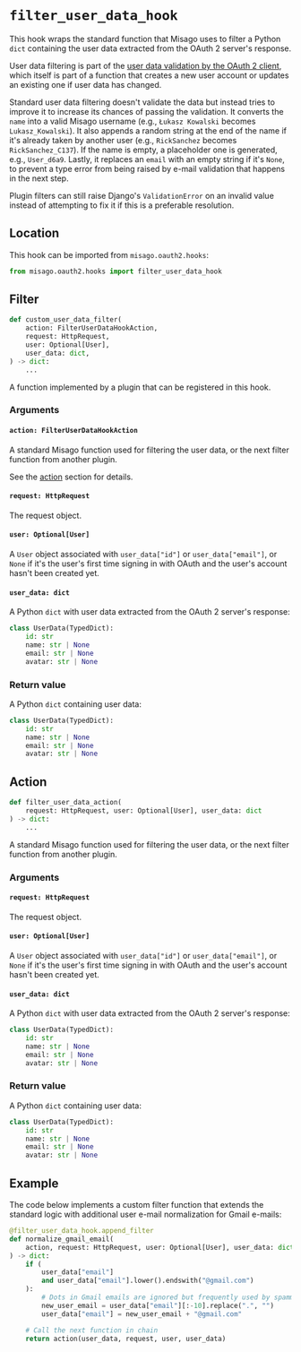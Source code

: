 # `filter_user_data_hook`

This hook wraps the standard function that Misago uses to filter a Python `dict` containing the user data extracted from the OAuth 2 server's response.

User data filtering is part of the [user data validation by the OAuth 2 client](./validate-user-data-hook.md), which itself is part of a function that creates a new user account or updates an existing one if user data has changed.

Standard user data filtering doesn't validate the data but instead tries to improve it to increase its chances of passing the validation. It converts the `name` into a valid Misago username (e.g., `Łukasz Kowalski` becomes `Lukasz_Kowalski`). It also appends a random string at the end of the name if it's already taken by another user (e.g., `RickSanchez` becomes `RickSanchez_C137`). If the name is empty, a placeholder one is generated, e.g., `User_d6a9`. Lastly, it replaces an `email` with an empty string if it's `None`, to prevent a type error from being raised by e-mail validation that happens in the next step.

Plugin filters can still raise Django's `ValidationError` on an invalid value instead of attempting to fix it if this is a preferable resolution.


## Location

This hook can be imported from `misago.oauth2.hooks`:

```python
from misago.oauth2.hooks import filter_user_data_hook
```


## Filter

```python
def custom_user_data_filter(
    action: FilterUserDataHookAction,
    request: HttpRequest,
    user: Optional[User],
    user_data: dict,
) -> dict:
    ...
```

A function implemented by a plugin that can be registered in this hook.


### Arguments

#### `action: FilterUserDataHookAction`

A standard Misago function used for filtering the user data, or the next filter function from another plugin.

See the [action](#action) section for details.


#### `request: HttpRequest`

The request object.


#### `user: Optional[User]`

A `User` object associated with `user_data["id"]` or `user_data["email"]`, or `None` if it's the user's first time signing in with OAuth and the user's account hasn't been created yet.


#### `user_data: dict`

A Python `dict` with user data extracted from the OAuth 2 server's response:

```python
class UserData(TypedDict):
    id: str
    name: str | None
    email: str | None
    avatar: str | None
```


### Return value

A Python `dict` containing user data:

```python
class UserData(TypedDict):
    id: str
    name: str | None
    email: str | None
    avatar: str | None
```


## Action

```python
def filter_user_data_action(
    request: HttpRequest, user: Optional[User], user_data: dict
) -> dict:
    ...
```

A standard Misago function used for filtering the user data, or the next filter function from another plugin.


### Arguments

#### `request: HttpRequest`

The request object.


#### `user: Optional[User]`

A `User` object associated with `user_data["id"]` or `user_data["email"]`, or `None` if it's the user's first time signing in with OAuth and the user's account hasn't been created yet.


#### `user_data: dict`

A Python `dict` with user data extracted from the OAuth 2 server's response:

```python
class UserData(TypedDict):
    id: str
    name: str | None
    email: str | None
    avatar: str | None
```


### Return value

A Python `dict` containing user data:

```python
class UserData(TypedDict):
    id: str
    name: str | None
    email: str | None
    avatar: str | None
```


## Example

The code below implements a custom filter function that extends the standard logic with additional user e-mail normalization for Gmail e-mails:

```python
@filter_user_data_hook.append_filter
def normalize_gmail_email(
    action, request: HttpRequest, user: Optional[User], user_data: dict
) -> dict:
    if (
        user_data["email"]
        and user_data["email"].lower().endswith("@gmail.com")
    ):
        # Dots in Gmail emails are ignored but frequently used by spammers
        new_user_email = user_data["email"][:-10].replace(".", "")
        user_data["email"] = new_user_email + "@gmail.com"

    # Call the next function in chain
    return action(user_data, request, user, user_data)
```